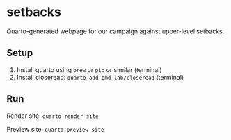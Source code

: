 # setbacks

Quarto-generated webpage for our campaign against upper-level setbacks.

## Setup

1. Install quarto using `brew` or `pip` or similar (terminal)
2. Install closeread: `quarto add qmd-lab/closeread` (terminal)

## Run

Render site:
`quarto render site`

Preview site:
`quarto preview site`
